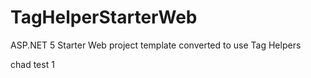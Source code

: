 TagHelperStarterWeb
===================

ASP.NET 5 Starter Web project template converted to use Tag Helpers

chad test 1

